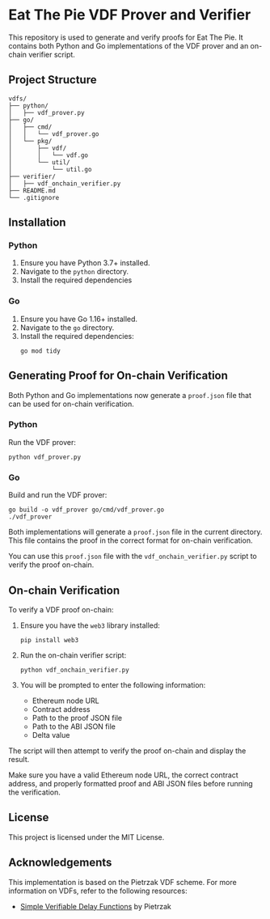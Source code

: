 # Eat The Pie VDF Prover and Verifier

This repository is used to generate and verify proofs for Eat The Pie. It contains both Python and Go implementations of the VDF prover and an on-chain verifier script.

## Project Structure

```
vdfs/
├── python/
│   ├── vdf_prover.py
├── go/
│   ├── cmd/
│   │   └── vdf_prover.go
│   └── pkg/
│       ├── vdf/
│       │   └── vdf.go
│       └── util/
│           └── util.go
├── verifier/
│   ├── vdf_onchain_verifier.py
├── README.md
└── .gitignore
```

## Installation

### Python

1. Ensure you have Python 3.7+ installed.
2. Navigate to the `python` directory.
3. Install the required dependencies

### Go

1. Ensure you have Go 1.16+ installed.
2. Navigate to the `go` directory.
3. Install the required dependencies:
   ```
   go mod tidy
   ```

## Generating Proof for On-chain Verification

Both Python and Go implementations now generate a `proof.json` file that can be used for on-chain verification.

### Python

Run the VDF prover:

```
python vdf_prover.py
```

### Go

Build and run the VDF prover:

```
go build -o vdf_prover go/cmd/vdf_prover.go
./vdf_prover
```

Both implementations will generate a `proof.json` file in the current directory. This file contains the proof in the correct format for on-chain verification.

You can use this `proof.json` file with the `vdf_onchain_verifier.py` script to verify the proof on-chain.

## On-chain Verification

To verify a VDF proof on-chain:

1. Ensure you have the `web3` library installed:

   ```
   pip install web3
   ```

2. Run the on-chain verifier script:

   ```
   python vdf_onchain_verifier.py
   ```

3. You will be prompted to enter the following information:
   - Ethereum node URL
   - Contract address
   - Path to the proof JSON file
   - Path to the ABI JSON file
   - Delta value

The script will then attempt to verify the proof on-chain and display the result.

Make sure you have a valid Ethereum node URL, the correct contract address, and properly formatted proof and ABI JSON files before running the verification.

## License

This project is licensed under the MIT License.

## Acknowledgements

This implementation is based on the Pietrzak VDF scheme. For more information on VDFs, refer to the following resources:

- [Simple Verifiable Delay Functions](https://eprint.iacr.org/2018/627.pdf) by Pietrzak
